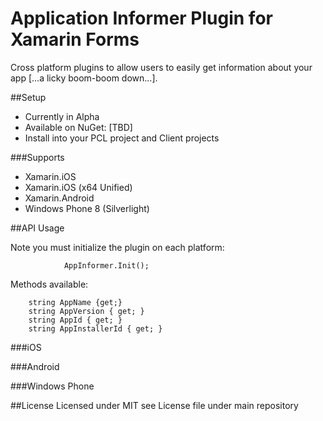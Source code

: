 # Application Informer Plugin for Xamarin Forms
Cross platform plugins to allow users to easily get information about your app [...a licky boom-boom down...].


##Setup
- Currently in Alpha
- Available on NuGet: [TBD]
- Install into your PCL project and Client projects

###Supports
- Xamarin.iOS
- Xamarin.iOS (x64 Unified)
- Xamarin.Android
- Windows Phone 8 (Silverlight)

##API Usage

Note you must initialize the plugin on each platform:

            	AppInformer.Init();

Methods available:

        string AppName {get;}
        string AppVersion { get; }
        string AppId { get; }
        string AppInstallerId { get; }



###iOS

###Android

###Windows Phone

##License
Licensed under MIT see License file under main repository

